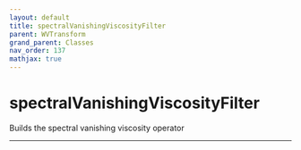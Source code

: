 ```yaml
---
layout: default
title: spectralVanishingViscosityFilter
parent: WVTransform
grand_parent: Classes
nav_order: 137
mathjax: true
---
```


#  spectralVanishingViscosityFilter

Builds the spectral vanishing viscosity operator


---


